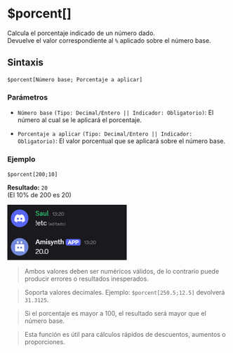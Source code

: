 # $porcent[]

Calcula el porcentaje indicado de un número dado.  
Devuelve el valor correspondiente al `%` aplicado sobre el número base.

## Sintaxis
```
$porcent[Número base; Porcentaje a aplicar]
```

### Parámetros

- `Número base` `(Tipo: Decimal/Entero || Indicador: Obligatorio)`: El número al cual se le aplicará el porcentaje.  

- `Porcentaje a aplicar` `(Tipo: Decimal/Entero || Indicador: Obligatorio)`: El valor porcentual que se aplicará sobre el número base.



### Ejemplo
```
$porcent[200;10]
```
**Resultado:** `20`  
(El 10% de 200 es 20)

![alt text](image-148.png)


> Ambos valores deben ser numéricos válidos, de lo contrario puede producir errores o resultados inesperados.

> Soporta valores decimales. Ejemplo: `$porcent[250.5;12.5]` devolverá `31.3125`.

> Si el porcentaje es mayor a 100, el resultado será mayor que el número base.

> Esta función es útil para cálculos rápidos de descuentos, aumentos o proporciones.

